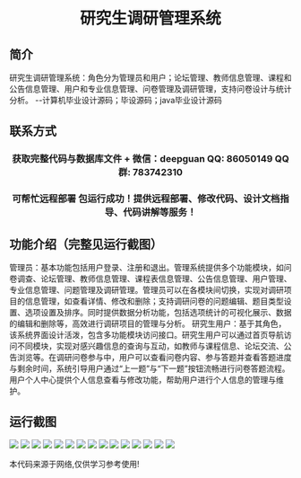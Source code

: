 <p><h1 align="center">研究生调研管理系统</h1></p>

## 简介
研究生调研管理系统：角色分为管理员和用户；论坛管理、教师信息管理、课程和公告信息管理、用户和专业信息管理、问卷管理及调研管理，支持问卷设计与统计分析。    --计算机毕业设计源码；毕设源码；java毕业设计源码


## 联系方式
<p><h3 align="center">获取完整代码与数据库文件 + 微信：deepguan QQ: 86050149 QQ群: 783742310</h3></p>
<p><h3 align="center">可帮忙远程部署 包运行成功！提供远程部署、修改代码、设计文档指导、代码讲解等服务！</h3></p>

## 功能介绍（完整见运行截图）
管理员：基本功能包括用户登录、注册和退出。管理系统提供多个功能模块，如问卷调查、论坛管理、教师信息管理、课程表信息管理、公告信息管理、用户管理、专业信息管理、问题管理及调研管理。管理员可以在各模块间切换，实现对调研项目的信息管理，如查看详情、修改和删除；支持调研问卷的问题编辑、题目类型设置、选项设置及排序。同时提供数据分析功能，包括选项统计的可视化展示、数据的编辑和删除等，高效进行调研项目的管理与分析。
研究生用户：基于其角色，该系统界面设计活泼，包含多功能模块访问接口。研究生用户可以通过首页导航访问不同模块，实现对感兴趣信息的查询与互动，如教师与课程信息、论坛交流、公告浏览等。在调研问卷参与中，用户可以查看问卷内容、参与答题并查看答题进度与剩余时间，系统引导用户通过“上一题”与“下一题”按钮流畅进行问卷答题流程。用户个人中心提供个人信息查看与修改功能，帮助用户进行个人信息的管理与维护。


## 运行截图
![](https://bs-1329754181.cos.ap-shanghai.myqcloud.com/spring/graduateResearchManagementSystem/img/001.jpg)
![](https://bs-1329754181.cos.ap-shanghai.myqcloud.com/spring/graduateResearchManagementSystem/img/002.jpg)
![](https://bs-1329754181.cos.ap-shanghai.myqcloud.com/spring/graduateResearchManagementSystem/img/003.jpg)
![](https://bs-1329754181.cos.ap-shanghai.myqcloud.com/spring/graduateResearchManagementSystem/img/004.jpg)
![](https://bs-1329754181.cos.ap-shanghai.myqcloud.com/spring/graduateResearchManagementSystem/img/005.jpg)
![](https://bs-1329754181.cos.ap-shanghai.myqcloud.com/spring/graduateResearchManagementSystem/img/006.jpg)
![](https://bs-1329754181.cos.ap-shanghai.myqcloud.com/spring/graduateResearchManagementSystem/img/007.jpg)
![](https://bs-1329754181.cos.ap-shanghai.myqcloud.com/spring/graduateResearchManagementSystem/img/008.jpg)
![](https://bs-1329754181.cos.ap-shanghai.myqcloud.com/spring/graduateResearchManagementSystem/img/009.jpg)
![](https://bs-1329754181.cos.ap-shanghai.myqcloud.com/spring/graduateResearchManagementSystem/img/010.jpg)
![](https://bs-1329754181.cos.ap-shanghai.myqcloud.com/spring/graduateResearchManagementSystem/img/011.jpg)
![](https://bs-1329754181.cos.ap-shanghai.myqcloud.com/spring/graduateResearchManagementSystem/img/012.jpg)
![](https://bs-1329754181.cos.ap-shanghai.myqcloud.com/spring/graduateResearchManagementSystem/img/013.jpg)
![](https://bs-1329754181.cos.ap-shanghai.myqcloud.com/spring/graduateResearchManagementSystem/img/014.jpg)
![](https://bs-1329754181.cos.ap-shanghai.myqcloud.com/spring/graduateResearchManagementSystem/img/015.jpg)

<p>本代码来源于网络,仅供学习参考使用!</p>
